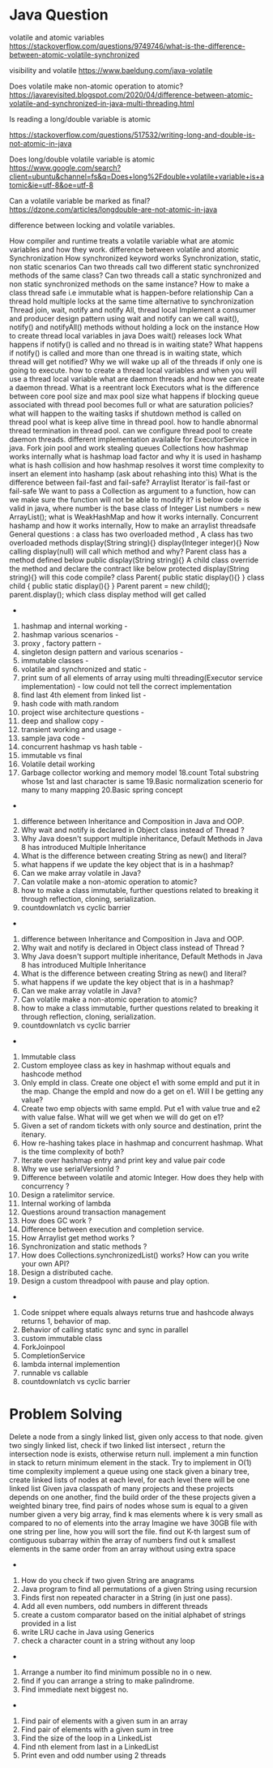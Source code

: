 Java Question
=================================

volatile and atomic variables
https://stackoverflow.com/questions/9749746/what-is-the-difference-between-atomic-volatile-synchronized

visibility and volatile
https://www.baeldung.com/java-volatile


Does volatile make non-atomic operation to atomic?
https://javarevisited.blogspot.com/2020/04/difference-between-atomic-volatile-and-synchronized-in-java-multi-threading.html

Is reading a long/double variable is atomic

https://stackoverflow.com/questions/517532/writing-long-and-double-is-not-atomic-in-java


Does long/double volatile variable is atomic
https://www.google.com/search?client=ubuntu&channel=fs&q=Does+long%2Fdouble+volatile+variable+is+atomic&ie=utf-8&oe=utf-8

Can a volatile variable be marked as final?
https://dzone.com/articles/longdouble-are-not-atomic-in-java

difference between locking and volatile variables.


How compiler and runtime treats a volatile variable 
what are atomic variables and how they work.
difference between volatile and atomic     
Synchronization
How synchronized keyword works
Synchronization, static, non static scenarios 
Can two threads call two different static synchronized methods of the same class?
Can two threads call a static synchronized and non static synchronized methods on the same instance?
How to make a class thread safe i.e immutable
what is happen-before relationship
Can a thread hold multiple locks at the same time
alternative to synchronization
Thread join, wait, notify and notify All, thread local
Implement a consumer and producer design pattern using wait and notify
can we call wait(), notify() and notifyAll() methods without holding a lock on the instance
How to create thread local variables in java
Does wait() releases lock
What happens if notify() is called and no thread is in waiting state?
What happens if notify() is called and more than one thread is in waiting state, which thread will get notified?
Why we will wake up all of the threads if only one is going to execute.
how to create a thread local variables and when you will use a thread local variable
what are daemon threads and how we can create a daemon thread.
What is a reentrant lock
Executors 
what is the difference between core pool size and max pool size
what happens if blocking queue associated with thread pool becomes full or what are saturation policies?
what will happen to the waiting tasks if shutdown method is called on thread pool
what is keep alive time in thread pool.
how to handle abnormal thread termination in thread pool.
can we configure thread pool to create daemon threads.
different implementation available for ExecutorService in java.
Fork join pool and work stealing queues
Collections
how hashmap works internally
what is hashmap load factor and why it is used in hashamp
what is hash collision and how hashmap resolves it
worst time complexity to insert an element into hashamp (ask about rehashing into this)
What is the difference between fail-fast and fail-safe? Arraylist Iterator`is fail-fast or fail-safe
We want to pass a Collection as argument to a function, how can we make sure the function will not be able to modify it?
is below code is valid in java, where number is the base class of Integer
          List<Number> numbers = new ArrayList<Integer>();
what is WeakHashMap and how it works internally.
Concurrent hashamp and how it works internally,
How to make an arraylist threadsafe
General questions :
a class has two overloaded method ,
A class has two overloaded methods
       display(String string){}
       display(Integer integer){}
Now calling display(null) will call which method and why?
 Parent class has a method defined below
                    public display(String string){}
 A child class override the method and declare the contract like below
                     protected display(String string){}
 will this code compile?
 class Parent{
       public static display(){}
        }
 class child {
          public static display(){}
         }
 Parent parent = new child();
 parent.display();
 which class display method will get called

-

1. hashmap and internal working -
2. hashmap various scenarios -
3. proxy , factory pattern -
4. singleton design pattern and various scenarios -
5. immutable classes - 
6. volatile and synchronized and static  - 
7. print sum of all elements of array using multi threading(Executor service implementation) - low could not tell the correct implementation
8. find last 4th element from linked list - 
9. hash code with math.random  
10. project wise architecture questions - 
11. deep and shallow copy -
12. transient working and usage - 
13. sample java code  - 
14. concurrent hashmap vs hash table - 
15. immutable vs final
16. Volatile detail working
17. Garbage collector working and memory model
18.count Total substring whose 1st and last character is same
19.Basic normalization scenerio for many to many mapping
20.Basic spring concept

-

1) difference between Inheritance and Composition in Java and OOP.
2) Why wait and notify is declared in Object class instead of Thread ?
3) Why Java doesn't support multiple inheritance, Default Methods in Java 8 has introduced Multiple Inheritance
4) What is the difference between creating String as new() and literal?
5) what happens if we update the key object that is in a hashmap?
6) Can we make array volatile in Java?
7) Can volatile make a non-atomic operation to atomic?
8) how to make a class immutable, further questions related to breaking it through reflection, cloning, serialization.
9) countdownlatch vs cyclic barrier

-

1) difference between Inheritance and Composition in Java and OOP.
2) Why wait and notify is declared in Object class instead of Thread ?
3) Why Java doesn't support multiple inheritance, Default Methods in Java 8 has introduced Multiple Inheritance
4) What is the difference between creating String as new() and literal?
5) what happens if we update the key object that is in a hashmap?
6) Can we make array volatile in Java?
7) Can volatile make a non-atomic operation to atomic?
8) how to make a class immutable, further questions related to breaking it through reflection, cloning, serialization.
9) countdownlatch vs cyclic barrier

-

1. Immutable class
4. Custom employee class as key in hashmap without equals and hashcode method
5. Only empId in class. Create one object e1 with some empId and put it in the map. Change the empId and now do a get on e1. Will I be getting any value?
6. Create two emp objects with same empId. Put e1 with value true and e2 with value false. What will we get when we will do get on e1?
7. Given a set of random tickets with only source and destination, print the itenary.
8. How re-hashing takes place in hashmap and concurrent hashmap. What is the time complexity of both?
9. Iterate over hashmap entry and print key and value pair code
10. Why we use serialVersionId ?
11. Difference between volatile and atomic Integer. How does they help with concurrency ?
12. Design a ratelimitor service.
13. Internal working of lambda
14. Questions around transaction management
15. How does GC work ?
16. Difference between execution and completion service.
17. How Arraylist get method works ?
18. Synchronization and static methods ?
19. How does Collections.synchronizedList() works? How can you write your own API?
20. Design a distributed cache.
21. Design a custom threadpool with pause and play option.

-

1. Code snippet where equals always returns true and hashcode always returns 1, behavior of map.
2. Behavior of calling static sync and sync in parallel
3. custom immutable class
4. ForkJoinpool
5. CompletionService
6. lambda internal implemention
7. runnable vs callable
8. countdownlatch vs cyclic barrier


Problem Solving
=================

Delete a node from a singly linked list, given only access to that node.
given two singly linked list, check if two linked list intersect , return the intersection node is exists, otherwise return null.
implement a min function in stack to return minimum element in the stack. Try to implement in O(1) time complexity
implement a queue using one stack
given a binary tree, create linked lists of nodes at each level, for each level there will be one linked list
Given java classpath of many projects and these projects depends on one another, find the build order of the these projects
given a weighted binary tree, find  pairs of nodes whose sum is equal to a given number
 given a very big array, find k mas elements where k is very small as compared to no of elements into the array
Imagine we have 30GB file with one string per line, how you will sort the file.
find out K-th largest sum of contiguous subarray within the array of numbers
find out k smallest elements in the same order from an array without using extra space

-

1) How do you check if two given String are anagrams
2) Java program to find all permutations of a given String using recursion
3) Finds first non repeated character in a String (in just one pass).
4) Add all even numbers, odd numbers in different threads
5) create a custom  comparator based on the initial alphabet of strings provided in a list
6) write LRU cache in Java using Generics
7) check a character count in a string without any loop

-

1. Arrange a number ito find minimum possible no in o new.
2. find if you can arrange a string to make palindrome.
3. Find immediate next biggest no.

-

1. Find pair of elements with a given sum in an array
2. Find pair of elements with a given sum in tree
3. Find the size of the loop in a LinkedList
4. Find nth element from last in a LinkedList
5. Print even and odd number using 2 threads
